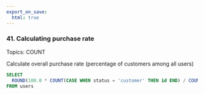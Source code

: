 ```yaml
---
export_on_save:
  html: true
---
```

### 41. Calculating purchase rate

Topics: COUNT

Calculate overall purchase rate (percentage of customers among all users)

```sql
SELECT
  ROUND(100.0 * COUNT(CASE WHEN status = 'customer' THEN id END) / COUNT(*), 2) AS purchase_rate
FROM users
```